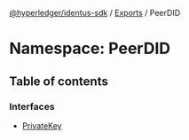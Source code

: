 [@hyperledger/identus-sdk](../README.md) / [Exports](../modules.md) / PeerDID

# Namespace: PeerDID

## Table of contents

### Interfaces

- [PrivateKey](../interfaces/PeerDID.PrivateKey.md)
